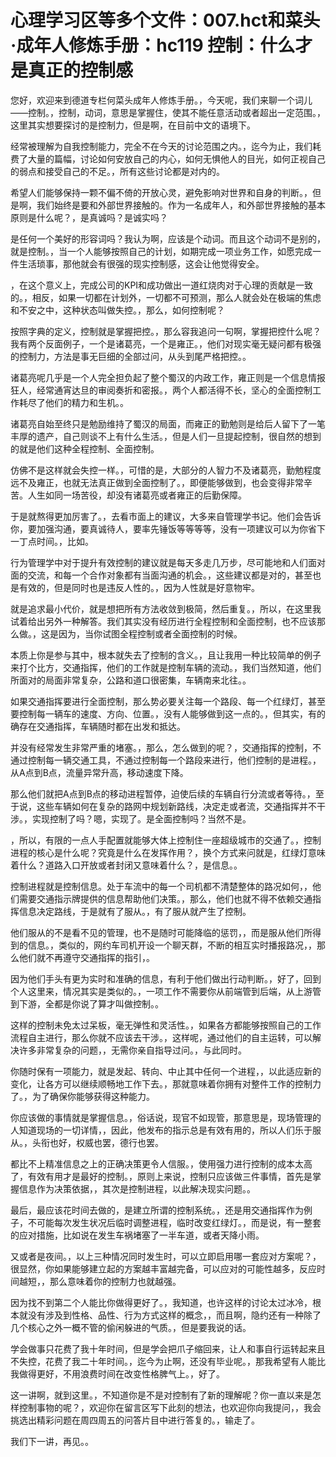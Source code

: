 # 心理学习区等多个文件：007.hct和菜头·成年人修炼手册：hc119 控制：什么才是真正的控制感

您好，欢迎来到德道专栏何菜头成年人修炼手册。，今天呢，我们来聊一个词儿——控制。，控制，动词，意思是掌握住，使其不能任意活动或者超出一定范围。，这里其实想要探讨的是控制力，但是啊，在目前中文的语境下。

经常被理解为自我控制能力，完全不在今天的讨论范围之内。，迄今为止，我们耗费了大量的篇幅，讨论如何安放自己的内心，如何无惧他人的目光，如何正视自己的弱点和接受自己的不足。，所有这些讨论都是对内的。

希望人们能够保持一颗不偏不倚的开放心灵，避免影响对世界和自身的判断。，但是啊，我们始终是要和外部世界接触的。作为一名成年人，和外部世界接触的基本原则是什么呢？，是真诚吗？是诚实吗？

是任何一个美好的形容词吗？我认为啊，应该是个动词。而且这个动词不是别的，就是控制。，当一个人能够按照自己的计划，如期完成一项业务工作，如愿完成一件生活琐事，那他就会有很强的现实控制感，这会让他觉得安全。

，在这个意义上，完成公司的KPI和成功做出一道红烧肉对于心理的贡献是一致的。，相反，如果一切都在计划外，一切都不可预测，那么人就会处在极端的焦虑和不安之中，这种状态叫做失控。，那么，如何控制呢？

按照字典的定义，控制就是掌握把控。，那么容我追问一句啊，掌握把控什么呢？我有两个反面例子，一个是诸葛亮，一个是雍正。，他们对现实毫无疑问都有极强的控制力，方法是事无巨细的全部过问，从头到尾严格把控。。

诸葛亮呢几乎是一个人完全担负起了整个蜀汉的内政工作，雍正则是一个信息情报狂人，经常通宵达旦的审阅奏折和密报。，两个人都活得不长，坚心的全面控制工作耗尽了他们的精力和生机。。

诸葛亮自始至终只是勉励维持了蜀汉的局面，而雍正的勤勉则是给后人留下了一笔丰厚的遗产，自己则谈不上有什么生活。，但是人们一旦提起控制，很自然的想到的就是他们这种全程控制、全面控制。

仿佛不是这样就会失控一样。，可惜的是，大部分的人智力不及诸葛亮，勤勉程度远不及雍正，也就无法真正做到全面控制了。，即便能够做到，也会变得非常辛苦。人生如同一场苦役，却没有诸葛亮或者雍正的后勤保障。

于是就熬得更加厉害了。，去看市面上的建议，大多来自管理学书记。他们会告诉你，要加强沟通，要真诚待人，要率先锤饭等等等等，没有一项建议可以为你省下一丁点时间。，比如。

行为管理学中对于提升有效控制的建议就是每天多走几万步，尽可能地和人们面对面的交流，和每一个合作对象都有当面沟通的机会。，这些建议都是对的，甚至也是有效的，但是同时也是违反人性的。，因为人性就是好意物牢。

就是追求最小代价，就是想把所有方法收敛到极简，然后重复。，所以，在这里我试着给出另外一种解答。我们其实没有经历进行全程控制和全面控制，也不应该那么做。，这是因为，当你试图全程控制或者全面控制的时候。

本质上你是参与其中，根本就失去了控制的含义。，且让我用一种比较简单的例子来打个比方，交通指挥，他们的工作就是控制车辆的流动。，我们当然知道，他们所面对的局面非常复杂，公路和道口很密集，车辆南来北往。。

如果交通指挥要进行全面控制，那么势必要关注每一个路段、每一个红绿灯，甚至要控制每一辆车的速度、方向、位置。，没有人能够做到这一点的。，但其实，有的确存在交通指挥，车辆随时都在出发和抵达。

并没有经常发生非常严重的堵塞。，那么，怎么做到的呢？，交通指挥的控制，不通过控制每一辆交通工具，不通过控制每一个路段来进行，他们控制的是进程。，从A点到B点，流量异常升高，移动速度下降。

那么他们就把A点到B点的移动进程暂停，迫使后续的车辆自行分流或者等待。，至于说，这些车辆如何在复杂的路网中规划新路线，决定走或者流，交通指挥并不干涉。，实现控制了吗？嗯，实现了。是全面控制吗？当然不是。

，所以，有限的一点人手配置就能够大体上控制住一座超级城市的交通了。，控制进程的核心是什么呢？究竟是什么在发挥作用？，换个方式来问就是，红绿灯意味着什么？道路入口开放或者封闭又意味着什么？，是信息。。

控制进程就是控制信息。处于车流中的每一个司机都不清楚整体的路况如何，，他们需要交通指示牌提供的信息帮助他们决策。，那么，他们也就不得不依赖交通指挥信息决定路线，于是就有了服从。，有了服从就产生了控制。

他们服从的不是看不见的管理，也不是随时可能降临的惩罚，，而是服从他们所得到的信息。，类似的，网约车司机开设一个聊天群，不断的相互实时播报路况，，那么他们就不再遵守交通指挥的指引，。

因为他们手头有更为实时和准确的信息，有利于他们做出行动判断。，好了，回到个人这里来，情况其实是类似的。，一项工作不需要你从前端管到后端，从上游管到下游，全都是你说了算才叫做控制。。

这样的控制未免太过呆板，毫无弹性和灵活性。，如果各方都能够按照自己的工作流程自主进行，那么你就不应该去干涉。，这样呢，通过他们的自主运转，可以解决许多非常复杂的问题，，无需你亲自指导过问。，与此同时。

你随时保有一项能力，就是发起、转向、中止其中任何一个进程，，以此适应新的变化，让各方可以继续顺畅地工作下去。，那就意味着你拥有对整件工作的控制力了。，为了确保你能够获得这种能力。

你应该做的事情就是掌握信息。，俗话说，现官不如现管，那意思是，现场管理的人知道现场的一切详情，，因此，他发布的指示总是有效有用的，所以人们乐于服从。，头衔也好，权威也罢，德行也罢。

都比不上精准信息之上的正确决策更令人信服。，使用强力进行控制的成本太高了，有效有用才是最好的控制。，原则上来说，控制只应该做三件事情，首先是掌握信息作为决策依据，，其次是控制进程，以此解决现实问题。。

最后，最应该花时间去做的，是建立所谓的控制系统。，还是用交通指挥作为例子，不可能每次发生状况后临时调整进程，临时改变红绿灯。，而是说，有一整套的应对措施，比如说在发生车祸堵塞了一半车道，或者天降小雨。

又或者是夜间。，以上三种情况同时发生时，可以立即启用哪一套应对方案呢？，很显然，你如果能够建立起的方案越丰富越完备，可以应对的可能性越多，反应时间越短，，那么意味着你的控制力也就越强。

因为找不到第二个人能比你做得更好了。，我知道，也许这样的讨论太过冰冷，根本就没有涉及到性格、品性、行为方式这样的概念，，而且啊，隐约还有一种除了几个核心之外一概不管的偷闲躲进的气质。，但是要我说的话。

学会做事只花费了我十年时间，但是学会把爪子缩回来，让人和事自行运转起来且不失控，花费了我二十年时间。，迄今为止啊，还没有毕业呢。，那我希望有人能比我做得更好，不用浪费时间在改变性格脾气上。，好了。

这一讲啊，就到这里。，不知道你是不是对控制有了新的理解呢？你一直以来是怎样控制事物的呢？，欢迎你在留言区写下此刻的想法，也欢迎你向我提问，，我会挑选出精彩问题在周四周五的问答片目中进行答复的。，输走了。

我们下一讲，再见。。
